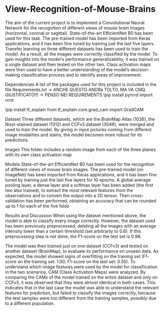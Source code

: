 # View-Recognition-of-Mouse-Brains
The aim of the current project is to implement a Convolutional Neural Network for the recognition of different views of mouse brain images (horizontal, coronal or sagittal).
State-of-the-art EfficientNet B0 has been used for this task. The pre-trained model has been imported from Keras applications, and it has been fine tuned by training just the last five layers. Transfer learning on three different datasets has been used to train the model. As a result, all the images were correctly classified by the model. To gain insights into the model's performance generalizability, it was trained on a single dataset and then tested on the other two. Class activation maps were then used to have a better understanding of the model’s decision-making classification process and to identify areas of improvement.	



Dependencies
A list of the packages used for this project is included in the file Requirements.txt
-> ANCHE QUESTO ANDRà TOLTO, MA VA CMQ GIUSTIFICATO!!! -> PENSO NEI REQUIREMENTS
!pip install pynrrd
import nrrd

!pip install tf_explain
from tf_explain.core.grad_cam import GradCAM


Dataset 
Three different datasets, which are the BrainMap Atlas (1036), the Nissl-stained dataset (1312) and CCFv3 dataset (3049), were merged and used to train the model. By giving in input pictures coming from different image modalities and stains, the model becomes more robust for its predictions.

Images
This folder includes a random image from each of the three planes with its own class activation map


Models 
State-of-the-art EfficientNet B0 has been used for the recognition of different views of mouse brain images. The pre-trained model (on ImageNet) has been imported from Keras applications, and it has been fine tuned by training just the last five layers for 10 epochs. A global average pooling layer, a dense layer and a softmax layer has been added (the first two also trained), to extract the most relevant features from the observations and to convert the output into a 2D tensor. Then cross-validation has been performed, obtaining an accuracy that can be rounded up to 1 for each of the five folds



Results and Discussion 
When using the dataset mentioned above, the model is able to classify every image correctly. However, the dataset used has been previously preprocessed, deleting all the images with an average intensity lower than a certain threshold (set arbitrarily to 0.6). If this preprocessing step is not done, the F1-score on the test set is 0.98.

The model was then trained just on one dataset (CCFv3) and tested on another dataset (BrainMap), to evaluate its performance on unseen data. As expected, the model showed signs of overfitting on the training set (F1-score on the training set: 1.00; F1-score on the test set: 0.55). To understand which image features were used by the model for classification in the two scenarios, CAM (Class Activation Maps) were analyzed. By comparing the CAMs of the model trained on the entire dataset and only on CCFv3, it was observed that they were almost identical in both cases. This indicates that in the last case the model was able to understand the relevant features for prediction, but failed to classify the images correctly, because the test samples were too different from the training samples, possibly due to a different population.
